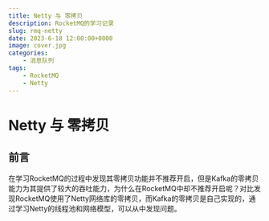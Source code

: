 ```yaml
---
title: Netty 与 零拷贝
description: RocketMQ的学习记录
slug: rmq-netty
date: 2023-6-18 12:00:00+0000
image: cover.jpg
categories:
    - 消息队列
tags:
    - RocketMQ
    - Netty
---
```


# Netty 与 零拷贝

## 前言
在学习RocketMQ的过程中发现其零拷贝功能并不推荐开启，但是Kafka的零拷贝能力为其提供了较大的吞吐能力，为什么在RocketMQ中却不推荐开启呢？对比发现RocketMQ使用了Netty网络库的零拷贝，而Kafka的零拷贝是自己实现的，通过学习Netty的线程池和网络模型，可以从中发现问题。

## 
